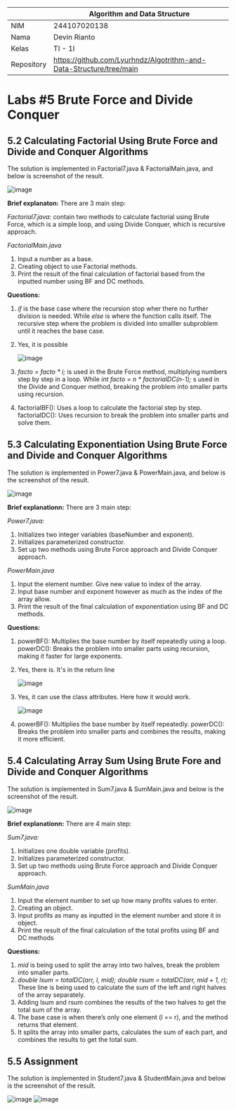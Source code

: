|  | Algorithm and Data Structure |
|--|--|
| NIM |  244107020138|
| Nama |  Devin Rianto |
| Kelas | TI - 1I |
| Repository |https://github.com/Lyurhndz/Algotrithm-and-Data-Structure/tree/main|

# Labs #5 Brute Force and Divide Conquer

## 5.2 Calculating Factorial Using Brute Force and Divide and Conquer Algorithms

The solution is implemented in Factorial7.java & FactorialMain.java, and below is screenshot of the result.

![image](https://github.com/user-attachments/assets/5e7cb42e-9385-4552-8f83-ca1cbc49405a)

**Brief explanaton:** There are 3 main step: 

*Factorial7.java:*
contain two methods to calculate factorial using Brute Force, which is a simple loop, and using Divide Conquer, 
which is recursive approach.

*FactorialMain.java*
1. Input a number as a base.
2. Creating object to use Factorial methods.
3. Print the result of the final calculation of factorial based from the inputted number using BF and DC methods.

**Questions:**
1. *if* is the base case where the recursion stop wher there no further division is needed.
   While *else* is where the function calls itself. The recursive step where the problem is divided into smalller
   subproblem until it reaches the base case.
2. Yes, it is possible

   ![image](https://github.com/user-attachments/assets/9f8b5f92-92f2-4f52-8a2b-af7254bb8fe4)
   
3. *facto = facto * i;* is used in the Brute Force method, multiplying numbers step by step in a loop.
   While *int facto = n * factorialDC(n-1);* s used in the Divide and Conquer method, breaking the problem into smaller parts using recursion.
4. factorialBF(): Uses a loop to calculate the factorial step by step.
   factorialDC(): Uses recursion to break the problem into smaller parts and solve them.


## 5.3 Calculating Exponentiation Using Brute Force and Divide and Conquer Algorithms

The solution is implemented in Power7.java & PowerMain.java, and below is the screenshot of the result.

![image](https://github.com/user-attachments/assets/f555cf1c-47b0-4611-9fe6-c7e8d9f9d4a1)

**Brief explanationn:** There are 3 main step:

*Power7.java:*
1. Initializes two integer variables (baseNumber and exponent).
2. Initializes parameterized constructor.
3. Set up two methods using Brute Force approach and Divide Conquer approach.

*PowerMain.java*
1. Input the element number. Give new value to index of the array.
2. Input base number and exponent however as much as the index of the array allow.
3. Print the result of the final calculation of exponentiation using BF and DC methods.

**Questions:**
1. powerBF(): Multiplies the base number by itself repeatedly using a loop.
   powerDC(): Breaks the problem into smaller parts using recursion, making it faster for large exponents.
2. Yes, there is. It's in the return line
   
   ![image](https://github.com/user-attachments/assets/2d907dec-9fc0-48c3-823d-41765f732a84)
   
3. Yes, it can use the class attributes. Here how it would work.
   
   ![image](https://github.com/user-attachments/assets/391a501a-1259-41df-88a7-498af2bc7bf3)
   
4. powerBF(): Multiplies the base number by itself repeatedly.
   powerDC(): Breaks the problem into smaller parts and combines the results, making it more efficient.

## 5.4 Calculating Array Sum Using Brute Fore and Divide and Conquer Algorithms

The solution is implemented in Sum7.java & SumMain.java and below is the screenshot of the result.

![image](https://github.com/user-attachments/assets/09cdffbe-0528-4e50-b53b-ecc4072dc57d)

**Brief explanationn:** There are 4 main step:

*Sum7.java:*
1. Initializes one double variable (profits).
2. Initializes parameterized constructor.
3. Set up two methods using Brute Force approach and Divide Conquer approach.

*SumMain.java*
1. Input the element number to set up how many profits values to enter.
2. Creating an object.
3. Input profits as many as inputted in the element number and store it in object.
4. Print the result of the final calculation of the total profits using BF and DC methods

**Questions:**
1. *mid* is being used to split the array into two halves, break the problem into smaller parts.
2. *double lsum = totalDC(arr, l, mid);*
   *double rsum = totalDC(arr, mid + 1, r);*
   These line is being used to calculate the sum of the left and right halves of the array separately.
3. Adding lsum and rsum combines the results of the two halves to get the total sum of the array.
4. The base case is when there’s only one element (l == r), and the method returns that element.
5. It splits the array into smaller parts, calculates the sum of each part, and combines the results to get the total sum.

## 5.5 Assignment

The solution is implemented in Student7.java & StudentMain.java and below is the screenshot of the result.

![image](https://github.com/user-attachments/assets/56babc7a-ea31-409c-a7cf-c097609ae735)
![image](https://github.com/user-attachments/assets/6e7d9818-9fac-44ac-819d-56c194acad7d)

